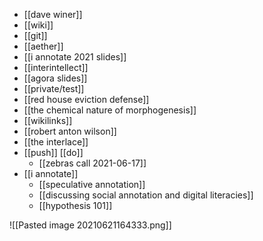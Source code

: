 - [[dave winer]]
- [[wiki]]
- [[git]]
- [[aether]]
- [[i annotate 2021 slides]]
- [[interintellect]]
- [[agora slides]]
- [[private/test]]
- [[red house eviction defense]]
- [[the chemical nature of morphogenesis]]
- [[wikilinks]]
- [[robert anton wilson]]
- [[the interlace]]
- [[push]] [[do]]
	- [[zebras call 2021-06-17]]
- [[i annotate]]
	- [[speculative annotation]]
	- [[discussing social annotation and digital literacies]]
	- [[hypothesis 101]]

![[Pasted image 20210621164333.png]]